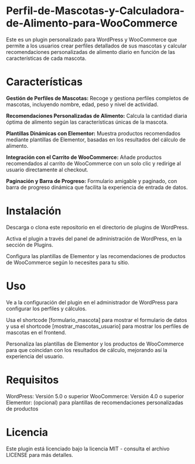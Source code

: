 # Perfil-de-Mascotas-y-Calculadora-de-Alimento-para-WooCommerce
Este es un plugin personalizado para WordPress y WooCommerce que permite a los usuarios crear perfiles detallados de sus mascotas y calcular recomendaciones personalizadas de alimento diario en función de las características de cada mascota.

# Características
<b>Gestión de Perfiles de Mascotas:</b> Recoge y gestiona perfiles completos de mascotas, incluyendo nombre, edad, peso y nivel de actividad.

<b>Recomendaciones Personalizadas de Alimento:</b> Calcula la cantidad diaria óptima de alimento según las características únicas de la mascota.

<b>Plantillas Dinámicas con Elementor:</b> Muestra productos recomendados mediante plantillas de Elementor, basadas en los resultados del cálculo de alimento.

<b>Integración con el Carrito de WooCommerce:</b> Añade productos recomendados al carrito de WooCommerce con un solo clic y redirige al usuario directamente al checkout.

<b>Paginación y Barra de Progreso:</b> Formulario amigable y paginado, con barra de progreso dinámica que facilita la experiencia de entrada de datos.

# Instalación

Descarga o clona este repositorio en el directorio de plugins de WordPress.

Activa el plugin a través del panel de administración de WordPress, en la sección de Plugins.

Configura las plantillas de Elementor y las recomendaciones de productos de WooCommerce según lo necesites para tu sitio.

# Uso

Ve a la configuración del plugin en el administrador de WordPress para configurar los perfiles y cálculos.

Usa el shortcode [formulario_mascota] para mostrar el formulario de datos y usa el shortcode [mostrar_mascotas_usuario] para mostrar los perfiles de mascotas en el frontend. 

Personaliza las plantillas de Elementor y los productos de WooCommerce para que coincidan con los resultados de cálculo, mejorando así la experiencia del usuario.

# Requisitos

WordPress: Versión 5.0 o superior
WooCommerce: Versión 4.0 o superior
Elementor: (opcional) para plantillas de recomendaciones personalizadas de productos

# Licencia
Este plugin está licenciado bajo la licencia MIT - consulta el archivo LICENSE para más detalles.

